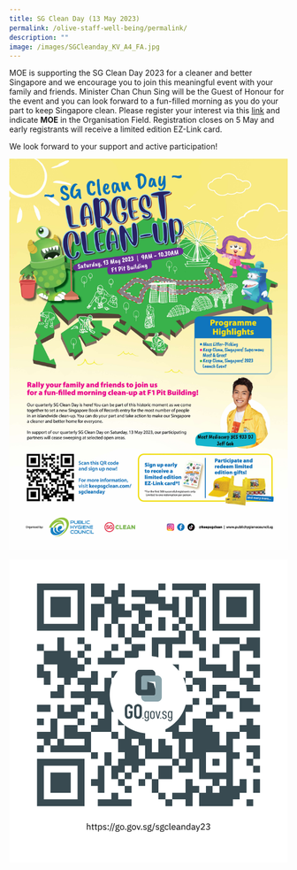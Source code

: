 ```yaml
---
title: SG Clean Day (13 May 2023)
permalink: /olive-staff-well-being/permalink/
description: ""
image: /images/SGCleanday_KV_A4_FA.jpg
---
```

MOE is supporting the SG Clean Day 2023 for a cleaner and better Singapore and we encourage you to join this meaningful event with your family and friends. Minister Chan Chun Sing will be the Guest of Honour for the event and you can look forward to a fun-filled morning as you do your part to keep Singapore clean. Please register your interest via this [link](https://go.gov.sg/sgcleanday23) and indicate **MOE** in the Organisation Field. Registration closes on 5 May and early registrants will receive a limited edition EZ-Link card.

We look forward to your support and active participation!

![](/images/SGCleanday_KV_A4_FA.jpg)

![](/images/https___gogovsg_sgcleanday23.png)